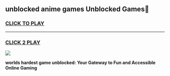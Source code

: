 
## unblocked anime games Unblocked Games👋
<h3>
<a href="https://premium.freeplayer.one?title=unblocked_anime_games&ref=16F">CLICK TO PLAY</a></h3>
<hr>

<h3>
<a href="https://premium.freeplayer.one?title=unblocked_anime_games&ref=16F">CLICK 2 PLAY</a>
  
</h3>

<a href="https://premium.freeplayer.one?title=unblocked_anime_games&ref=16F/"><img src="https://clearcache.store/games.png"></a>


**worlds hardest game unblocked: Your Gateway to Fun and Accessible Online Gaming**
